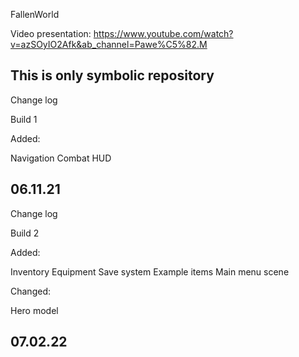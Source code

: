 FallenWorld

Video presentation: https://www.youtube.com/watch?v=azSOyIO2Afk&ab_channel=Pawe%C5%82.M

This is only symbolic repository
--------------------------------

Change log

Build 1

Added:

Navigation
Combat
HUD

06.11.21
-------------------------------------------------------------------------------------------------------------------------------------------------------------------------
Change log

Build 2

Added:

Inventory
Equipment
Save system
Example items
Main menu scene

Changed:

Hero model

07.02.22
-------------------------------------------------------------------------------------------------------------------------------------------------------------------------
